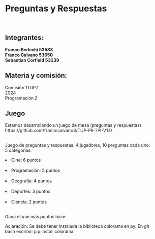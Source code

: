 <h1>Preguntas y Respuestas</h1><br>
<h2>Integrantes:</h2>
<b>Franco Berlochi 53583</b><br>
<b>Franco Caivano 53650</b> <br>
<b>Sebastian Corfield 53339</b><br>
<h2>Materia y comisión:</h2>
Comisión 1TUP7 <br>
2024<br>
Programación 2 <br>

<h2>Juego</h2>
Estamos desarrollando un juego de mesa (preguntas y respuestas)<br>
https://github.com/francocaivano3/TUP-PII-TPI-V1.0 <br><br>

Juego de preguntas y respuestas. 4 jugadores, 10 preguntas cada uno. <br>
5 categorías:<br>
<li>Cine: 6 puntos</li><br>
<li>Programación: 5 puntos</li><br>
<li>Geografía: 4 puntos</li><br>
<li>Deportes: 3 puntos</li><br>
<li>Ciencia: 2 puntos</li><br>

Gana el que más puntos hace. 

Aclaración: Se debe tener instalada la biblioteca colorama en py.
En git bash escribir: pip install colorama

